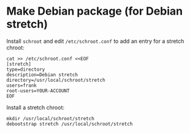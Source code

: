 # Make Debian package (for Debian stretch)


Install `schroot` and edit `/etc/schroot.conf` to add an entry for a stretch
chroot:

    cat >> /etc/schroot.conf <<EOF
    [stretch]
    type=directory
    description=Debian stretch
    directory=/usr/local/schroot/stretch
    users=frank
    root-users=YOUR-ACCOUNT
    EOF

Install a stretch chroot:

    mkdir /usr/local/schroot/stretch
    debootstrap stretch /usr/local/schroot/stretch

    
